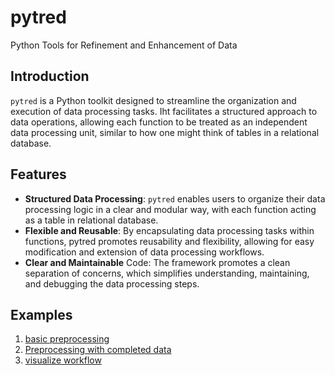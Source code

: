# pytred
Python Tools for Refinement and Enhancement of Data

## Introduction

`pytred` is a Python toolkit designed to streamline the organization and execution of data processing tasks. 
Iht facilitates a structured approach to data operations, allowing each function to be treated as an independent data processing unit, similar to how one might think of tables in a relational database.

## Features
- **Structured Data Processing**: `pytred` enables users to organize their data processing logic in a clear and modular way, with each function acting as a table in relational database.
- **Flexible and Reusable**: By encapsulating data processing tasks within functions, pytred promotes reusability and flexibility, allowing for easy modification and extension of data processing workflows.
- **Clear and Maintainable** Code: The framework promotes a clean separation of concerns, which simplifies understanding, maintaining, and debugging the data processing steps.

## Examples

1. [basic preprocessing](./examples/01_basic_preprocessing.ipynb)
1. [Preprocessing with completed data](./examples/02_use_completed_data.ipynb)
1. [visualize workflow](./examples/03_visualize_workflow.ipynb)

